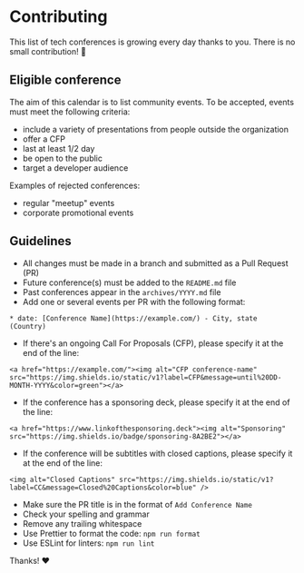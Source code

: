 # Contributing

This list of tech conferences is growing every day thanks to you.
There is no small contribution! 💪

## Eligible conference

The aim of this calendar is to list community events. To be accepted, events must meet the following criteria:
* include a variety of presentations from people outside the organization
* offer a CFP
* last at least 1/2 day
* be open to the public
* target a developer audience

Examples of rejected conferences:
* regular "meetup" events
* corporate promotional events

## Guidelines

* All changes must be made in a branch and submitted as a Pull Request (PR)
* Future conference(s) must be added to the `README.md` file
* Past conferences appear in the `archives/YYYY.md` file
* Add one or several events per PR with the following format:
```
* date: [Conference Name](https://example.com/) - City, state (Country)
```
* If there's an ongoing Call For Proposals (CFP), please specify it at the end of the line: 
```
<a href="https://example.com/"><img alt="CFP conference-name" src="https://img.shields.io/static/v1?label=CFP&message=until%20DD-MONTH-YYYY&color=green"></a>
```
* If the conference has a sponsoring deck, please specify it at the end of the line:
```
<a href="https://www.linkofthesponsoring.deck"><img alt="Sponsoring" src="https://img.shields.io/badge/sponsoring-8A2BE2"></a>
```
* If the conference will be subtitles with closed captions, please specify it at the end of the line:
```
<img alt="Closed Captions" src="https://img.shields.io/static/v1?label=CC&message=Closed%20Captions&color=blue" />
```
* Make sure the PR title is in the format of `Add Conference Name`
* Check your spelling and grammar
* Remove any trailing whitespace
* Use Prettier to format the code: `npm run format`
* Use ESLint for linters: `npm run lint`

Thanks! ❤️
